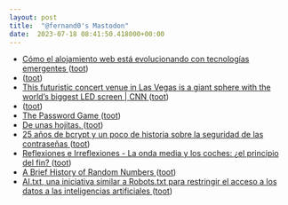 ```yaml
---
layout: post
title:  "@fernand0's Mastodon"
date:  2023-07-18 08:41:50.418000+00:00
---
```

*  [Cómo el alojamiento web está evolucionando con tecnologías emergentes ](https://wwwhatsnew.com/2023/07/10/como-el-alojamiento-web-esta-evolucionando-con-tecnologias-emergentes) ([toot](https://mastodon.social/@fernand0/110734194141931612))
*  [ ](https://tuiter.rocks/@Nanafugitiva) ([toot](https://mastodon.social/@fernand0/110734056643210501))
*  [This futuristic concert venue in Las Vegas is a giant sphere with the world’s biggest LED screen \| CNN  ](https://edition.cnn.com/2023/07/05/travel/msg-sphere-las-vegas-venue-cec/index.html) ([toot](https://mastodon.social/@fernand0/110733825012761851))
*  [ ](https://ieji.de/@GatOscuro) ([toot](https://mastodon.social/@fernand0/110733451338503108))
*  [The Password Game ](https://neal.fun/password-game) ([toot](https://mastodon.social/@fernand0/110730689700120249))
*  [De unas hojitas. ](https://avecesunafoto.wordpress.com/2023/07/17/de-unas-hojitas) ([toot](https://mastodon.social/@fernand0/110730616940849248))
*  [25 años de bcrypt y un poco de historia sobre la seguridad de las contraseñas ](https://fernand0.github.io//hash-bcrypt) ([toot](https://mastodon.social/@fernand0/110730300173265971))
*  [
         Reflexiones e Irreflexiones - La onda media y los coches: ¿el principio del fin?
       ](http://fernand0.blogalia.com//historias/7874) ([toot](https://mastodon.social/@fernand0/110730294606043276))
*  [A Brief History of Random Numbers ](https://tashian.com/articles/a-brief-history-of-random-numbers) ([toot](https://mastodon.social/@fernand0/110730273379182716))
*  [AI.txt, una iniciativa similar a Robots.txt para restringir el acceso a los datos a las inteligencias artificiales ](https://www.microsiervos.com/archivo/ia/ai-txt-iniciativa-similar-a-robotstxt-restringir-acceso-datos-inteligencias-artificiales.htm) ([toot](https://mastodon.social/@fernand0/110730053976146574))
